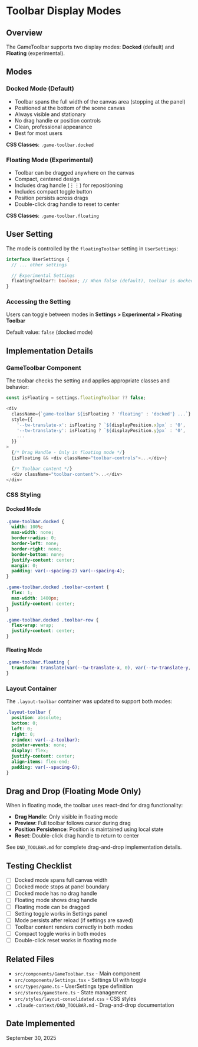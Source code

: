 # Toolbar Display Modes

## Overview
The GameToolbar supports two display modes: **Docked** (default) and **Floating** (experimental).

## Modes

### Docked Mode (Default)
- Toolbar spans the full width of the canvas area (stopping at the panel)
- Positioned at the bottom of the scene canvas
- Always visible and stationary
- No drag handle or position controls
- Clean, professional appearance
- Best for most users

**CSS Classes**: `.game-toolbar.docked`

### Floating Mode (Experimental)
- Toolbar can be dragged anywhere on the canvas
- Compact, centered design
- Includes drag handle (⋮⋮) for repositioning
- Includes compact toggle button
- Position persists across drags
- Double-click drag handle to reset to center

**CSS Classes**: `.game-toolbar.floating`

## User Setting

The mode is controlled by the `floatingToolbar` setting in `UserSettings`:

```typescript
interface UserSettings {
  // ... other settings

  // Experimental Settings
  floatingToolbar?: boolean; // When false (default), toolbar is docked at bottom
}
```

### Accessing the Setting

Users can toggle between modes in **Settings > Experimental > Floating Toolbar**

Default value: `false` (docked mode)

## Implementation Details

### GameToolbar Component

The toolbar checks the setting and applies appropriate classes and behavior:

```typescript
const isFloating = settings.floatingToolbar ?? false;

<div
  className={`game-toolbar ${isFloating ? 'floating' : 'docked'} ...`}
  style={{
    '--tw-translate-x': isFloating ? `${displayPosition.x}px` : '0',
    '--tw-translate-y': isFloating ? `${displayPosition.y}px` : '0',
    ...
  }}
>
  {/* Drag Handle - Only in floating mode */}
  {isFloating && <div className="toolbar-controls">...</div>}

  {/* Toolbar content */}
  <div className="toolbar-content">...</div>
</div>
```

### CSS Styling

#### Docked Mode
```css
.game-toolbar.docked {
  width: 100%;
  max-width: none;
  border-radius: 0;
  border-left: none;
  border-right: none;
  border-bottom: none;
  justify-content: center;
  margin: 0;
  padding: var(--spacing-2) var(--spacing-4);
}

.game-toolbar.docked .toolbar-content {
  flex: 1;
  max-width: 1400px;
  justify-content: center;
}

.game-toolbar.docked .toolbar-row {
  flex-wrap: wrap;
  justify-content: center;
}
```

#### Floating Mode
```css
.game-toolbar.floating {
  transform: translate(var(--tw-translate-x, 0), var(--tw-translate-y, 0));
}
```

### Layout Container

The `.layout-toolbar` container was updated to support both modes:

```css
.layout-toolbar {
  position: absolute;
  bottom: 0;
  left: 0;
  right: 0;
  z-index: var(--z-toolbar);
  pointer-events: none;
  display: flex;
  justify-content: center;
  align-items: flex-end;
  padding: var(--spacing-6);
}
```

## Drag and Drop (Floating Mode Only)

When in floating mode, the toolbar uses react-dnd for drag functionality:

- **Drag Handle**: Only visible in floating mode
- **Preview**: Full toolbar follows cursor during drag
- **Position Persistence**: Position is maintained using local state
- **Reset**: Double-click drag handle to return to center

See `DND_TOOLBAR.md` for complete drag-and-drop implementation details.

## Testing Checklist

- [ ] Docked mode spans full canvas width
- [ ] Docked mode stops at panel boundary
- [ ] Docked mode has no drag handle
- [ ] Floating mode shows drag handle
- [ ] Floating mode can be dragged
- [ ] Setting toggle works in Settings panel
- [ ] Mode persists after reload (if settings are saved)
- [ ] Toolbar content renders correctly in both modes
- [ ] Compact toggle works in both modes
- [ ] Double-click reset works in floating mode

## Related Files

- `src/components/GameToolbar.tsx` - Main component
- `src/components/Settings.tsx` - Settings UI with toggle
- `src/types/game.ts` - UserSettings type definition
- `src/stores/gameStore.ts` - State management
- `src/styles/layout-consolidated.css` - CSS styles
- `.claude-context/DND_TOOLBAR.md` - Drag-and-drop documentation

## Date Implemented
September 30, 2025